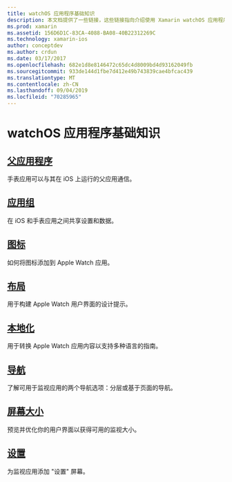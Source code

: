 ```yaml
---
title: watchOS 应用程序基础知识
description: 本文档提供了一些链接，这些链接指向介绍使用 Xamarin watchOS 应用程序开发的基本概念。
ms.prod: xamarin
ms.assetid: 156D6D1C-83CA-4088-BA08-40B22312269C
ms.technology: xamarin-ios
author: conceptdev
ms.author: crdun
ms.date: 03/17/2017
ms.openlocfilehash: 682e1d8e8146472c65dc4d8009bd4d93162049fb
ms.sourcegitcommit: 933de144d1fbe7d412e49b743839cae4bfcac439
ms.translationtype: MT
ms.contentlocale: zh-CN
ms.lasthandoff: 09/04/2019
ms.locfileid: "70285965"
---
```

# <a name="watchos-application-fundamentals"></a>watchOS 应用程序基础知识

## <a name="parent-applicationioswatchosapp-fundamentalsparent-appmd"></a>[父应用程序](~/ios/watchos/app-fundamentals/parent-app.md)

手表应用可以与其在 iOS 上运行的父应用通信。

## <a name="app-groupsioswatchosapp-fundamentalsapp-groupsmd"></a>[应用组](~/ios/watchos/app-fundamentals/app-groups.md)

在 iOS 和手表应用之间共享设置和数据。

## <a name="iconsioswatchosapp-fundamentalsiconsmd"></a>[图标](~/ios/watchos/app-fundamentals/icons.md)

如何将图标添加到 Apple Watch 应用。

## <a name="layoutioswatchosapp-fundamentalslayoutmd"></a>[布局](~/ios/watchos/app-fundamentals/layout.md)

用于构建 Apple Watch 用户界面的设计提示。

## <a name="localizationioswatchosapp-fundamentalslocalizationmd"></a>[本地化](~/ios/watchos/app-fundamentals/localization.md)

用于转换 Apple Watch 应用内容以支持多种语言的指南。

## <a name="navigationioswatchosapp-fundamentalsnavigationmd"></a>[导航](~/ios/watchos/app-fundamentals/navigation.md)

了解可用于监视应用的两个导航选项：分层或基于页面的导航。

## <a name="screen-sizesioswatchosapp-fundamentalsscreen-sizesmd"></a>[屏幕大小](~/ios/watchos/app-fundamentals/screen-sizes.md)

预览并优化你的用户界面以获得可用的监视大小。

## <a name="settingsioswatchosapp-fundamentalssettingsmd"></a>[设置](~/ios/watchos/app-fundamentals/settings.md)

为监视应用添加 "设置" 屏幕。
